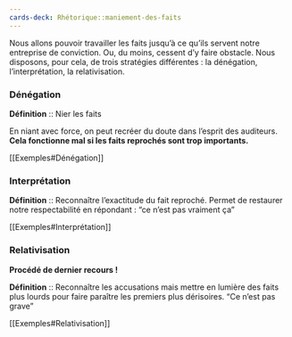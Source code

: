 ```yaml
---
cards-deck: Rhétorique::maniement-des-faits
---
```


Nous allons pouvoir travailler les faits jusqu’à ce qu’ils servent notre entreprise de conviction. Ou, du moins, cessent d’y faire obstacle. Nous disposons, pour cela, de trois stratégies différentes : la dénégation, l’interprétation, la relativisation.

### Dénégation

**Définition** :: Nier les faits

En niant avec force, on peut recréer du doute dans l’esprit des auditeurs.
**Cela fonctionne mal si les faits reprochés sont trop importants.**

[[Exemples#Dénégation]]

### Interprétation

**Définition** :: Reconnaître l’exactitude du fait reproché. Permet de restaurer notre respectabilité en répondant : “ce n’est pas vraiment ça”

[[Exemples#Interprétation]]

### Relativisation

**Procédé de dernier recours !** 

**Définition** :: Reconnaître les accusations mais mettre en lumière des faits plus lourds pour faire paraître les premiers plus dérisoires. “Ce n’est pas grave”

[[Exemples#Relativisation]]



